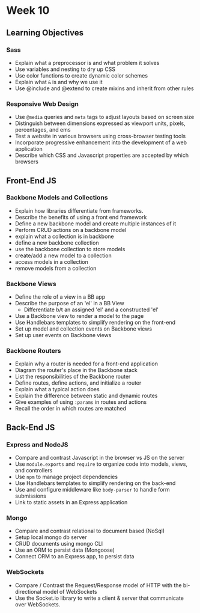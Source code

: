 # Week 10

## Learning Objectives

### Sass

- Explain what a preprocessor is and what problem it solves
- Use variables and nesting to dry up CSS
- Use color functions to create dynamic color schemes
- Explain what `&` is and why we use it
- Use @include and @extend to create mixins and inherit from other rules

### Responsive Web Design

- Use `@media` queries and `meta` tags to adjust layouts based on screen size
- Distinguish between dimensions expressed as viewport units, pixels, percentages, and ems
- Test a website in various browsers using cross-browser testing tools
- Incorporate progressive enhancement into the development of a web application
- Describe which CSS and Javascript properties are accepted by which browsers

## Front-End JS

### Backbone Models and Collections
- Explain how libraries differentiate from frameworks.
- Describe the benefits of using a front end framework
- Define a new backbone model and create multiple instances of it
- Perform CRUD actions on a backbone model
- explain what a collection is in backbone
- define a new backbone collection
- use the backbone collection to store models
- create/add a new model to a collection
- access models in a collection
- remove models from a collection

### Backbone Views

* Define the role of a view in a BB app
* Describe the purpose of an 'el' in a BB View
  * Differentiate b/t an assigned 'el' and a constructed 'el'
* Use a Backbone view to render a model to the page
* Use Handlebars templates to simplify rendering on the front-end
* Set up model and collection events on Backbone views
* Set up user events on Backbone views

### Backbone Routers

* Explain why a router is needed for a front-end application
* Diagram the router's place in the Backbone stack
* List the responsibilities of the Backbone router
* Define routes, define actions, and initialize a router
* Explain what a typical action does
* Explain the difference between static and dynamic routes
* Give examples of using `:params` in routes and actions
* Recall the order in which routes are matched

## Back-End JS

### Express and NodeJS

- Compare and contrast Javascript in the browser vs JS on the server
- Use `module.exports` and `require` to organize code into models, views, and controllers
- Use `npm` to manage project dependencies
- Use Handlebars templates to simplify rendering on the back-end
- Use and configure middleware like `body-parser` to handle form submissions
- Link to static assets in an Express application

### Mongo

- Compare and contrast relational to document based (NoSql)
- Setup local mongo db server
- CRUD documents using mongo CLI
- Use an ORM to persist data (Mongoose)
- Connect ORM to an Express app, to persist data

### WebSockets

- Compare / Contrast the Request/Response model of HTTP with the bi-directional
model of WebSockets
- Use the Socket.io library to write a client & server that communicate over
WebSockets.
